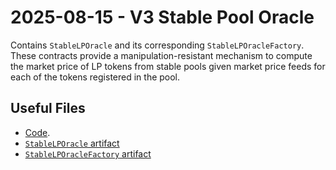 # 2025-08-15 - V3 Stable Pool Oracle

Contains `StableLPOracle` and its corresponding `StableLPOracleFactory`.
These contracts provide a manipulation-resistant mechanism to compute the market price of LP tokens from stable pools given market price feeds for each of the tokens registered in the pool.

## Useful Files

- [Code](https://github.com/balancer/balancer-v3-monorepo/commit/b8630e4454b447766b24141d948624ceb8649ceb).
- [`StableLPOracle` artifact](./artifact/StableLPOracle.json)
- [`StableLPOracleFactory` artifact](./artifact/StableLPOracleFactory.json)
